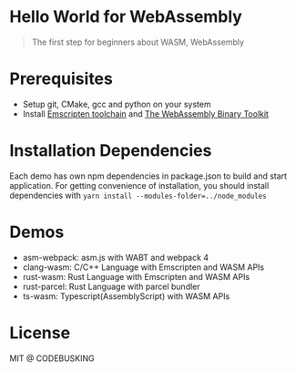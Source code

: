 # Hello World for WebAssembly

> The first step for beginners about WASM, WebAssembly

# Prerequisites

- Setup git, CMake, gcc and python on your system
- Install [Emscripten toolchain](http://webassembly.org/getting-started/developers-guide/) and [The WebAssembly Binary Toolkit](https://github.com/WebAssembly/wabt)

# Installation Dependencies

Each demo has own npm dependencies in package.json to build and start application. For getting convenience of installation, you should install dependencies with `yarn install --modules-folder=../node_modules` 

# Demos

- asm-webpack: asm.js with WABT and webpack 4
- clang-wasm: C/C++ Language with Emscripten and WASM APIs
- rust-wasm: Rust Language with Emscripten and WASM APIs
- rust-parcel: Rust Language with parcel bundler
- ts-wasm: Typescript(AssemblyScript) with WASM APIs

# License

MIT @ CODEBUSKING

